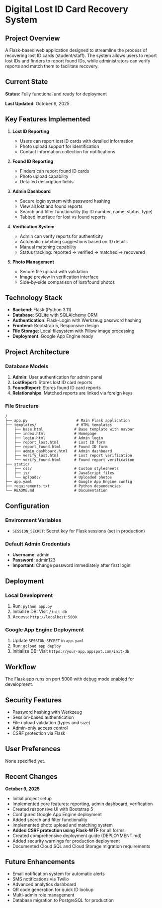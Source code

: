 # Digital Lost ID Card Recovery System

## Project Overview

A Flask-based web application designed to streamline the process of recovering lost ID cards (student/staff). The system allows users to report lost IDs and finders to report found IDs, while administrators can verify reports and match them to facilitate recovery.

## Current State

**Status**: Fully functional and ready for deployment

**Last Updated**: October 9, 2025

## Key Features Implemented

1. **Lost ID Reporting**
   - Users can report lost ID cards with detailed information
   - Photo upload support for identification
   - Contact information collection for notifications

2. **Found ID Reporting**
   - Finders can report found ID cards
   - Photo upload capability
   - Detailed description fields

3. **Admin Dashboard**
   - Secure login system with password hashing
   - View all lost and found reports
   - Search and filter functionality (by ID number, name, status, type)
   - Tabbed interface for lost vs found reports

4. **Verification System**
   - Admin can verify reports for authenticity
   - Automatic matching suggestions based on ID details
   - Manual matching capability
   - Status tracking: reported → verified → matched → recovered

5. **Photo Management**
   - Secure file upload with validation
   - Image preview in verification interface
   - Side-by-side comparison of lost/found photos

## Technology Stack

- **Backend**: Flask (Python 3.11)
- **Database**: SQLite with SQLAlchemy ORM
- **Authentication**: Flask-Login with Werkzeug password hashing
- **Frontend**: Bootstrap 5, Responsive design
- **File Storage**: Local filesystem with Pillow image processing
- **Deployment**: Google App Engine ready

## Project Architecture

### Database Models

1. **Admin**: User authentication for admin panel
2. **LostReport**: Stores lost ID card reports
3. **FoundReport**: Stores found ID card reports
4. **Relationships**: Matched reports are linked via foreign keys

### File Structure

```
/
├── app.py                      # Main Flask application
├── templates/                  # HTML templates
│   ├── base.html              # Base template with navbar
│   ├── index.html             # Homepage
│   ├── login.html             # Admin login
│   ├── report_lost.html       # Lost ID form
│   ├── report_found.html      # Found ID form
│   ├── admin_dashboard.html   # Admin dashboard
│   ├── verify_lost.html       # Lost report verification
│   └── verify_found.html      # Found report verification
├── static/
│   ├── css/                   # Custom stylesheets
│   ├── js/                    # JavaScript files
│   └── uploads/               # Uploaded photos
├── app.yaml                   # Google App Engine config
├── requirements.txt           # Python dependencies
└── README.md                  # Documentation
```

## Configuration

### Environment Variables

- `SESSION_SECRET`: Secret key for Flask sessions (set in production)

### Default Admin Credentials

- **Username**: admin
- **Password**: admin123
- **Important**: Change password immediately after first login!

## Deployment

### Local Development

1. Run: `python app.py`
2. Initialize DB: Visit `/init-db`
3. Access: `http://localhost:5000`

### Google App Engine Deployment

1. Update `SESSION_SECRET` in `app.yaml`
2. Run: `gcloud app deploy`
3. Initialize DB: Visit `https://your-app.appspot.com/init-db`

## Workflow

The Flask app runs on port 5000 with debug mode enabled for development.

## Security Features

- Password hashing with Werkzeug
- Session-based authentication
- File upload validation (types and size)
- Admin-only access control
- CSRF protection via Flask

## User Preferences

None specified yet.

## Recent Changes

**October 9, 2025**
- Initial project setup
- Implemented core features: reporting, admin dashboard, verification
- Created responsive UI with Bootstrap 5
- Configured Google App Engine deployment
- Added search and filter functionality
- Implemented photo upload and matching system
- **Added CSRF protection using Flask-WTF** for all forms
- Created comprehensive deployment guide (DEPLOYMENT.md)
- Added security warnings for production deployment
- Documented Cloud SQL and Cloud Storage migration requirements

## Future Enhancements

- Email notification system for automatic alerts
- SMS notifications via Twilio
- Advanced analytics dashboard
- QR code generation for quick ID lookup
- Multi-admin role management
- Database migration to PostgreSQL for production

